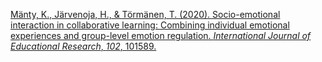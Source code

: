 
[Mänty, K., Järvenoja, H., & Törmänen, T. (2020). Socio-emotional interaction in collaborative learning: Combining individual emotional experiences and group-level emotion regulation. _International Journal of Educational Research_, _102_, 101589.](https://www.sciencedirect.com/science/article/pii/S0883035520303785)